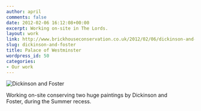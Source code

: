 ```yaml
---
author: april
comments: false
date: 2012-02-06 16:12:08+00:00
excerpt: Working on-site in The Lords.
layout: work
link: http://www.brickhouseconservation.co.uk/2012/02/06/dickinson-and-foster/
slug: dickinson-and-foster
title: Palace of Westminster
wordpress_id: 50
categories:
- Our work
---
```


![Dickinson and Foster](http://www.brickhouseconservation.co.uk/wp-content/uploads/2012/02/Aworkonsitepow.jpg)

Working on-site conserving two huge paintings by Dickinson and Foster, during the Summer recess.
